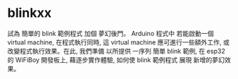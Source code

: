# blinkxx
試為 簡單的 blink 範例程式 加個 夢幻後門。 Arduino 程式中 若能啟動一個 virtual machine, 在程式執行同時, 這 virtual machine 應可進行一些額外工作, 或改變程式執行效果。在此, 我們準備 以所提供 一序列 簡單 blink 範例, 在 esp32 的 WiFiBoy 開發板上, 藉逐步實作體驗, 如何使 blink 範例程式 展現 新增的夢幻效果。
